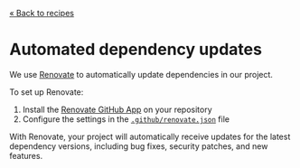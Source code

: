 [&laquo; Back to recipes](https://github.com/bent10/monorepo-starter#recipes)

# Automated dependency updates

We use [Renovate](https://github.com/renovatebot/renovate) to automatically update dependencies in our project.

To set up Renovate:

1. Install the [Renovate GitHub App](https://github.com/apps/renovate) on your repository
2. Configure the settings in the [`.github/renovate.json`](../renovate.json) file

With Renovate, your project will automatically receive updates for the latest dependency versions, including bug fixes, security patches, and new features.
